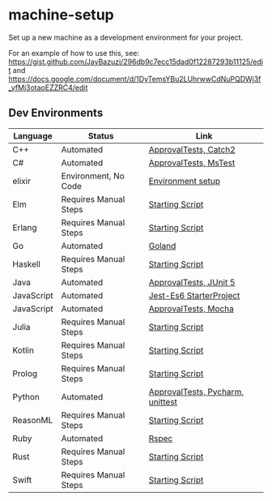 # machine-setup
Set up a new machine as a development environment for your project.

For an example of how to use this, see: https://gist.github.com/JayBazuzi/296db9c7ecc15dad0f12287293b11125/edit and https://docs.google.com/document/d/1DyTemsYBu2LUhrwwCdNuPQDWj3f_yfMj3otaoEZZRC4/edit

## Dev Environments

| Language | Status | Link | 
| -------- | ------ | ---- |
| C++     | Automated | [ApprovalTests, Catch2](https://github.com/approvals/ApprovalTests.cpp.StarterProject/blob/master/install.windows.ps1) |
| C#    | Automated | [ApprovalTests, MsTest](https://github.com/approvals/ApprovalTests.Net.StarterProject/blob/master/install.windows.ps1) | 
| elixir    | Environment, No Code | [Environment setup](elixir-intellij.ps1) |
| Elm | Requires Manual Steps |[Starting Script](dev_environments/elm.ps1)|
| Erlang | Requires Manual Steps |[Starting Script](dev_environments/erlang.ps1)|
| Go | Automated |[Goland](dev_environments/golang.ps1)|
| Haskell | Requires Manual Steps |[Starting Script](dev_environments/haskell.ps1)|
| Java     | Automated | [ApprovalTests, JUnit 5](https://github.com/approvals/ApprovalTests.java.StarterProject/blob/master/install.windows.ps1) | 
| JavaScript | Automated |[Jest-Es6 StarterProject](https://github.com/jmasonlee/blob/main/JavaScript.jest.es6.StarterProject/MachineSetup.windows.ps1)|
| JavaScript | Automated |[ApprovalTests, Mocha](https://github.com/approvals/ApprovalTests.js.StarterProject/blob/master/install.windows.ps1)|
| Julia | Requires Manual Steps |[Starting Script](dev_environments/julia.ps1)|
| Kotlin | Requires Manual Steps |[Starting Script](dev_environments/kotlin.ps1)|
| Prolog | Requires Manual Steps |[Starting Script](dev_environments/prolog.ps1)|
| Python | Automated |[ApprovalTests, Pycharm, unittest](https://github.com/approvals/ApprovalTests.Python.StarterProject/blob/master/install.windows.ps1)|
| ReasonML | Requires Manual Steps |[Starting Script](dev_environments/reasonml.ps1)|
| Ruby | Automated |[Rspec](dev_enviroments/ruby.ps1)|
| Rust | Requires Manual Steps |[Starting Script](dev_environments/rust.ps1)|
| Swift | Requires Manual Steps |[Starting Script](dev_environments/swift.ps1)|
